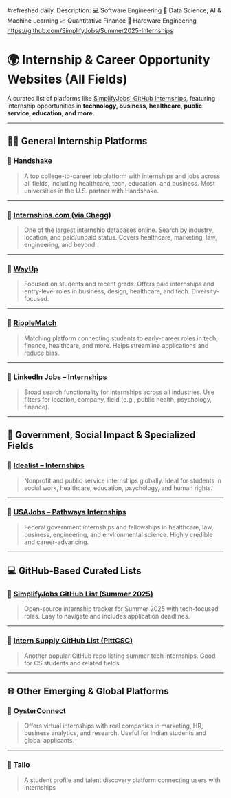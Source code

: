 #refreshed daily.
Description: 
💻 Software Engineering
🤖 Data Science, AI & Machine Learning
📈 Quantitative Finance
🔧 Hardware Engineering
https://github.com/SimplifyJobs/Summer2025-Internships


# 🌍 Internship & Career Opportunity Websites (All Fields)

A curated list of platforms like [SimplifyJobs' GitHub Internships](https://github.com/SimplifyJobs/Summer2025-Internships), featuring internship opportunities in **technology, business, healthcare, public service, education, and more**.

---

## 🧑‍🎓 General Internship Platforms

### 🔹 [Handshake](https://joinhandshake.com)
> A top college-to-career job platform with internships and jobs across all fields, including healthcare, tech, education, and business. Most universities in the U.S. partner with Handshake.

---

### 🔹 [Internships.com (via Chegg)](https://www.internships.com)
> One of the largest internship databases online. Search by industry, location, and paid/unpaid status. Covers healthcare, marketing, law, engineering, and beyond.

---

### 🔹 [WayUp](https://www.wayup.com)
> Focused on students and recent grads. Offers paid internships and entry-level roles in business, design, healthcare, and tech. Diversity-focused.

---

### 🔹 [RippleMatch](https://www.ripplematch.com)
> Matching platform connecting students to early-career roles in tech, finance, healthcare, and more. Helps streamline applications and reduce bias.

---

### 🔹 [LinkedIn Jobs – Internships](https://www.linkedin.com/jobs/internship-jobs)
> Broad search functionality for internships across all industries. Use filters for location, company, field (e.g., public health, psychology, finance).

---

## 🧰 Government, Social Impact & Specialized Fields

### 🔹 [Idealist – Internships](https://www.idealist.org/en/internships)
> Nonprofit and public service internships globally. Ideal for students in social work, healthcare, education, psychology, and human rights.

---

### 🔹 [USAJobs – Pathways Internships](https://www.usajobs.gov/Help/working-in-government/unique-hiring-paths/students/)
> Federal government internships and fellowships in healthcare, law, business, engineering, and environmental science. Highly credible and career-advancing.

---

## 💻 GitHub-Based Curated Lists

### 🔹 [SimplifyJobs GitHub List (Summer 2025)](https://github.com/SimplifyJobs/Summer2025-Internships)
> Open-source internship tracker for Summer 2025 with tech-focused roles. Easy to navigate and includes application deadlines.

---

### 🔹 [Intern Supply GitHub List (PittCSC)](https://github.com/pittcsc/Summer2025-Internships)
> Another popular GitHub repo listing summer tech internships. Good for CS students and related fields.

---

## 🌐 Other Emerging & Global Platforms

### 🔹 [OysterConnect](https://www.oysterconnect.com/)
> Offers virtual internships with real companies in marketing, HR, business analytics, and research. Useful for Indian students and global applicants.

---

### 🔹 [Tallo](https://app.tallo.com/)
> A student profile and talent discovery platform connecting users with internships
